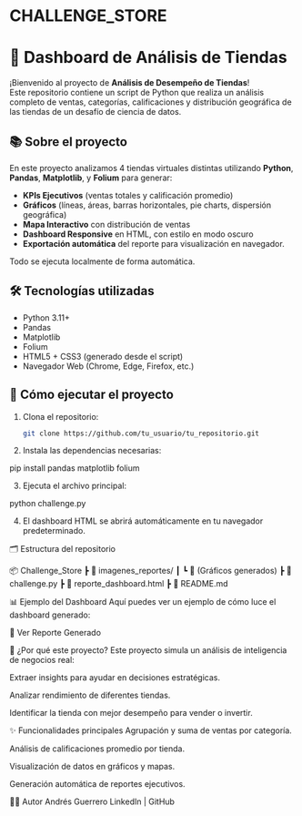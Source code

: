 # CHALLENGE_STORE

# 🛒 Dashboard de Análisis de Tiendas

¡Bienvenido al proyecto de **Análisis de Desempeño de Tiendas**!  
Este repositorio contiene un script de Python que realiza un análisis completo de ventas, categorías, calificaciones y distribución geográfica de las tiendas de un desafío de ciencia de datos.

## 📚 Sobre el proyecto

En este proyecto analizamos 4 tiendas virtuales distintas utilizando **Python**, **Pandas**, **Matplotlib**, y **Folium** para generar:
- **KPIs Ejecutivos** (ventas totales y calificación promedio)
- **Gráficos** (líneas, áreas, barras horizontales, pie charts, dispersión geográfica)
- **Mapa Interactivo** con distribución de ventas
- **Dashboard Responsive** en HTML, con estilo en modo oscuro
- **Exportación automática** del reporte para visualización en navegador.

Todo se ejecuta localmente de forma automática.

## 🛠 Tecnologías utilizadas

- Python 3.11+
- Pandas
- Matplotlib
- Folium
- HTML5 + CSS3 (generado desde el script)
- Navegador Web (Chrome, Edge, Firefox, etc.)

## 🚀 Cómo ejecutar el proyecto

1. Clona el repositorio:
   ```bash
   git clone https://github.com/tu_usuario/tu_repositorio.git

2. Instala las dependencias necesarias:

pip install pandas matplotlib folium

3. Ejecuta el archivo principal:

python challenge.py

4. El dashboard HTML se abrirá automáticamente en tu navegador predeterminado.

🗂 Estructura del repositorio

📦 Challenge_Store
 ┣ 📂 imagenes_reportes/
 ┃ ┗ 📄 (Gráficos generados)
 ┣ 📄 challenge.py
 ┣ 📄 reporte_dashboard.html
 ┣ 📄 README.md

 📊 Ejemplo del Dashboard
Aquí puedes ver un ejemplo de cómo luce el dashboard generado:

📂 Ver Reporte Generado

🤔 ¿Por qué este proyecto?
Este proyecto simula un análisis de inteligencia de negocios real:

Extraer insights para ayudar en decisiones estratégicas.

Analizar rendimiento de diferentes tiendas.

Identificar la tienda con mejor desempeño para vender o invertir.

✨ Funcionalidades principales
Agrupación y suma de ventas por categoría.

Análisis de calificaciones promedio por tienda.

Visualización de datos en gráficos y mapas.

Generación automática de reportes ejecutivos.

👨‍💻 Autor
Andrés Guerrero
LinkedIn | GitHub
